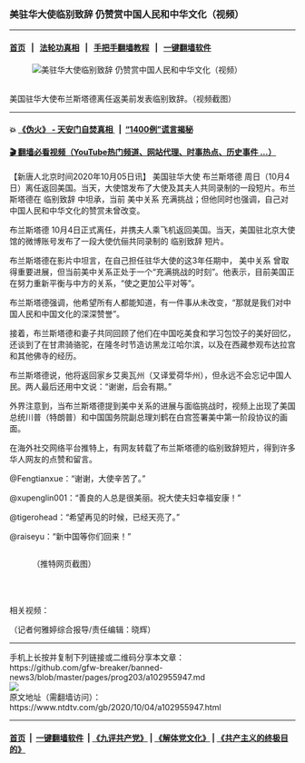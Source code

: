 ### 美驻华大使临别致辞 仍赞赏中国人民和中华文化（视频）
------------------------

#### [首页](https://github.com/gfw-breaker/banned-news3/blob/master/README.md) &nbsp;&nbsp;|&nbsp;&nbsp; [法轮功真相](https://github.com/begood0513/basic/blob/master/README.md)  &nbsp;&nbsp;|&nbsp;&nbsp; [手把手翻墙教程](https://github.com/gfw-breaker/guides/wiki)  &nbsp;&nbsp;|&nbsp;&nbsp; [一键翻墙软件](https://github.com/gfw-breaker/nogfw/blob/master/README.md)  



<div><div class="featured_image">
 <figure>
  <img alt="美驻华大使临别致辞 仍赞赏中国人民和中华文化（视频）" src="https://i.ntdtv.com/assets/uploads/2020/10/7416d96cb64c1fc13680465042cb6a57-800x450.jpg"/>
 </figure><br/>
 <span class="caption">
  美国驻华大使布兰斯塔德离任返美前发表临别致辞。（视频截图）
 </span>
</div>
</div><hr/>

#### 💥 [《伪火》 - 天安门自焚真相 ](http://158.247.195.190:10000/videos/blog/weihuo.html)&nbsp; |&nbsp; [“1400例”谎言揭秘  ](http://158.247.195.190:10000/videos/blog/jiexi1400.html)

#### [ 🎬  翻墙必看视频（YouTube热门频道、网站代理、时事热点、历史事件 ...）](https://github.com/gfw-breaker/links/blob/master/banned.md)

<div><div class="post_content" itemprop="articleBody">
 <p>
  【新唐人北京时间2020年10月05日讯】
  <ok href="https://www.ntdtv.com/gb/美国驻华大使.htm">
   美国驻华大使
  </ok>
  <ok href="https://www.ntdtv.com/gb/布兰斯塔德.htm">
   布兰斯塔德
  </ok>
  周日（10月4日）离任返回美国。当天，大使馆发布了大使及其夫人共同录制的一段短片。布兰斯塔德在
  <ok href="https://www.ntdtv.com/gb/临别致辞.htm">
   临别致辞
  </ok>
  中坦承，当前
  <ok href="https://www.ntdtv.com/gb/美中关系.htm">
   美中关系
  </ok>
  充满挑战；但他同时也强调，自己对中国人民和中华文化的赞赏未曾改变。
 </p>
 <p>
  <ok href="https://www.ntdtv.com/gb/布兰斯塔德.htm">
   布兰斯塔德
  </ok>
  10月4日正式离任，并携夫人乘飞机返回美国。当天，美国驻北京大使馆的微博账号发布了一段大使伉俪共同录制的
  <ok href="https://www.ntdtv.com/gb/临别致辞.htm">
   临别致辞
  </ok>
  短片。
 </p>
 <p>
  布兰斯塔德在影片中坦言，在自己担任驻华大使的这3年任期中，
  <ok href="https://www.ntdtv.com/gb/美中关系.htm">
   美中关系
  </ok>
  曾取得重要进展，但当前美中关系正处于一个“充满挑战的时刻”。他表示，目前美国正在努力重新平衡与中方的关系，“使之更加公平对等”。
 </p>
 <p>
  布兰斯塔德强调，他希望所有人都能知道，有一件事从未改变，“那就是我们对中国人民和中国文化的深深赞誉”。
 </p>
 <p>
  接着，布兰斯塔德和妻子共同回顾了他们在中国吃美食和学习包饺子的美好回忆，还谈到了在甘肃骑骆驼，在隆冬时节造访黑龙江哈尔滨，以及在西藏参观布达拉宫和其他佛寺的经历。
 </p>
 <p>
  布兰斯塔德说，他将返回家乡艾奥瓦州（又译爱荷华州），但永远不会忘记中国人民。两人最后还用中文说：“谢谢，后会有期。”
 </p>
 <p>
  外界注意到，当布兰斯塔德提到美中关系的进展与面临挑战时，视频上出现了美国总统川普（特朗普）和中国国务院副总理刘鹤在白宫签署美中第一阶段协议的画面。
 </p>
 <p>
  在海外社交网络平台推特上，有网友转载了布兰斯塔德的临别致辞短片，得到许多华人网友的点赞和留言。
 </p>
 <p>
  @Fengtianxue：“谢谢，大使辛苦了。”
 </p>
 <p>
  @xupenglin001：“善良的人总是很美丽。祝大使夫妇幸福安康！”
 </p>
 <p>
  @tigerohead：“希望再见的时候，已经天亮了。”
 </p>
 <p>
  @raiseyu：“新中国等你们回来！”
 </p>
 <p>
  <img alt="" class="alignnone size-medium wp-image-102955951" src="https://i.ntdtv.com/assets/uploads/2020/10/2234717bc6acf888b087fff51ed13513-600x224.jpg"/>
 </p>
 <figure class="wp-caption alignnone" id="attachment_102955952" style="width: 600px">
  <img alt="" class="size-medium wp-image-102955952" src="https://i.ntdtv.com/assets/uploads/2020/10/a46848a1e85ab0c0dc30f91829116cdf-600x227.jpg">
   <br/><figcaption class="wp-caption-text">
    （推特网页截图）
   </figcaption><br/>
  </img>
 </figure><br/>
 <p>
  相关视频：
 </p>
 <div class="video_fit_container">
 </div>
 <p>
  （记者何雅婷综合报导/责任编辑：晓辉）
 </p>
 <div class="single_ad">
 </div>
</div>
</div>
<hr/>
手机上长按并复制下列链接或二维码分享本文章：<br/>
https://github.com/gfw-breaker/banned-news3/blob/master/pages/prog203/a102955947.md <br/>
<a href='https://github.com/gfw-breaker/banned-news3/blob/master/pages/prog203/a102955947.md'><img src='https://github.com/gfw-breaker/banned-news3/blob/master/pages/prog203/a102955947.md.png'/></a> <br/>
原文地址（需翻墙访问）：https://www.ntdtv.com/gb/2020/10/04/a102955947.html


------------------------
#### [首页](https://github.com/gfw-breaker/banned-news3/blob/master/README.md) &nbsp;|&nbsp; [一键翻墙软件](https://github.com/gfw-breaker/nogfw/blob/master/README.md) &nbsp;| [《九评共产党》](https://github.com/gfw-breaker/9ping.md/blob/master/README.md#九评之一评共产党是什么) | [《解体党文化》](https://github.com/gfw-breaker/jtdwh.md/blob/master/README.md) | [《共产主义的终极目的》](https://github.com/gfw-breaker/gczydzjmd.md/blob/master/README.md)


<img src='http://gfw-breaker.win/banned-news3/pages/prog203/a102955947.md' width='0px' height='0px'/>